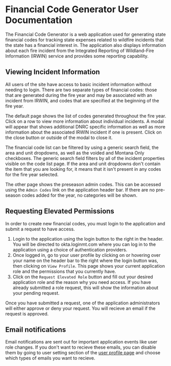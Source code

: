 # Financial Code Generator User Documentation

The Financial Code Generator is a web application used for generating
state financial codes for tracking state expenses related to wildfire
incidents that the state has a financial interest in. The application
also displays information about each fire incident from the Integrated
Reporting of Wildland-Fire Information (IRWIN) service and provides
some reporting capability.

## Viewing Incident Information

All users of the site have access to basic incident information
without needing to login. There are two separate types of financial
codes: those that are generated during the fire year and may be
associated with an incident from IRWIN, and codes that are specified
at the beginning of the fire year.

The default page shows the list of codes generated throughout the fire
year. Click on a row to view more information about individual
incidents. A modal will appear that shows additional DNRC specific
information as well as more information about the associated IRWIN
incident if one is present. Click on the close button or outside of the
modal to close it.

The financial code list can be filtered by using a generic search
field, the area and unit dropdowns, as well as the voided and Montana
Only checkboxes. The generic search field filters by all of the
incident properties visible on the code list page. If the
area and unit dropdowns don't contain the item that you are looking
for, it means that it isn't present in any codes for the fire year
selected.

The other page shows the preseason admin codes. This can be accessed
using the `Admin Codes` link on the application header bar. If there
are no pre-season codes added for the year, no categories will be shown.

## Requesting Elevated Permissions

In order to create new financial codes, you must login to the
application and submit a request to have access.

1. Login to the application using the login button to the right in the
   header. You will be directed to okta.loginmt.com where you can log
   in to the application using a choice of authentication providers.
2. Once logged in, go to your user profile by clicking on or hovering
   over your name on the header bar to the right where the login
   button was, then clicking on `View Profile`. This page shows your
   current application role and the permissions that you currently have.
3. Click on the `Request Elevated Role` button and fill out your
   desired application role and the reason why you need access. If you
   have already submitted a role request, this will show the
   information about your pending request.

Once you have submitted a request, one of the application
administrators will either approve or deny your request. You will
recieve an email if the request is approved.

## Email notifications

Email notifications are sent out for important application events like
user role changes. If you don't want to recieve these emails, you can
disable them by going to user setting section of the
[user profile page](/user-profile) and choose which types of emails
you want to recieve.
